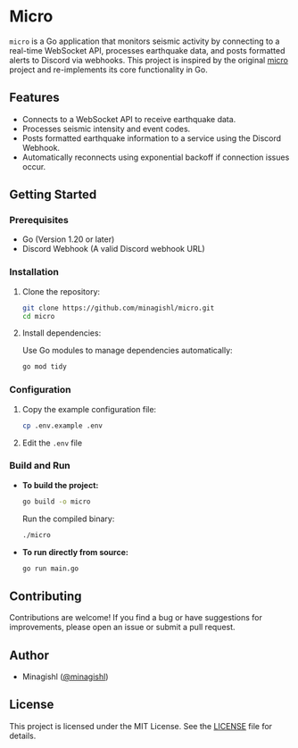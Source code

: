 # Micro

`micro` is a Go application that monitors seismic activity by connecting to a real-time WebSocket API, processes earthquake data, and posts formatted alerts to Discord via webhooks.
This project is inspired by the original [micro](https://github.com/evacuate/micro) project and re-implements its core functionality in Go.

## Features

- Connects to a WebSocket API to receive earthquake data.
- Processes seismic intensity and event codes.
- Posts formatted earthquake information to a service using the Discord Webhook.
- Automatically reconnects using exponential backoff if connection issues occur.

## Getting Started

### Prerequisites

- Go (Version 1.20 or later)
- Discord Webhook (A valid Discord webhook URL)

### Installation

1. Clone the repository:

   ```bash
   git clone https://github.com/minagishl/micro.git
   cd micro
   ```

2. Install dependencies:

   Use Go modules to manage dependencies automatically:

   ```bash
   go mod tidy
   ```

### Configuration

1. Copy the example configuration file:

   ```bash
   cp .env.example .env
   ```

2. Edit the `.env` file

### Build and Run

- **To build the project:**

  ```bash
  go build -o micro
  ```

  Run the compiled binary:

  ```bash
  ./micro
  ```

- **To run directly from source:**

  ```bash
  go run main.go
  ```

## Contributing

Contributions are welcome!
If you find a bug or have suggestions for improvements, please open an issue or submit a pull request.

## Author

- Minagishl ([@minagishl](https://github.com/minagishl))

## License

This project is licensed under the MIT License. See the [LICENSE](LICENSE) file for details.
